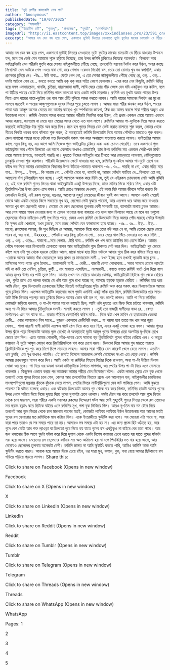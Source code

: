 ```yaml
---
title: "দুই রমণীর কামকেলি শেষ পর্ব"
author: "Anonymous"
publishedDate: "19/07/2025"
category: "সমকামী"
tags: ["ইরোটিক চটি", "গৃহবধূ", "গ্রুপসেক্স", "যুবতী", "লেসবিয়ান"]
imageUrl: "http://i1.eastcontent.top/images/xxxindiansex.pro/23/591_oneself.jpg"
excerpt: "আমার দম যেন বন্ধ হয়ে গেল, একসাথে দুটোই ভিতরে নেওয়াতে দুটো ফুটোর মাঝের চামড়াটা যে ছিঁড়ে যাওয়ার উপক্রম হল, মনে হল কেউ যেন আমাকে শূলে চড়িয়ে দিয়েছে, তার উপর রুমিদি ঢুকিয়েও দিয়েছে অনেকটা। ডিলডো আ..."
---
```


আমার দম যেন বন্ধ হয়ে গেল, একসাথে দুটোই ভিতরে নেওয়াতে দুটো ফুটোর মাঝের চামড়াটা যে ছিঁড়ে যাওয়ার উপক্রম হল, মনে হল কেউ যেন আমাকে শূলে চড়িয়ে দিয়েছে, তার উপর রুমিদি ঢুকিয়েও দিয়েছে অনেকটা। ডিলডো আর ভাইব্রেটারটা যেন শরীরটা ফুটো করে সোজা নাইকুন্ডলীতে পৌঁছে গেছে, তলপেটটা যন্ত্রনায় টনটন করে উঠল, গলার কাছে নিঃশ্বাসটা যেন আটকে গেল
-ওরে বাবা গো, মরে গেলাম
-কেমন দিয়েছি বল, তোর তো চোদার খুব দম বলছিলি, এবার প্রাণভরে চুদিয়ে নে। -উঃ… উরি বাবা… ফেটে গেল গো, এ তো সোজা নাইকুন্ডলীতে পৌঁছে গেছে রে, ওক্… ওক্… দমটা আটকে গেল রে… বলতে বলতে আমি খক্ খক্ করে সত্যি কেশে ফেললাম।
-বের করে নেব কিছুটা, রুমিদি উদ্বিগ্ন হয়ে বলল
-মাদারচোদ, খানকি, চুতিয়া, হারামজাদা মাগী, লাথি মেরে তোর গাঁড় ভেঙ্গে দেব যদি একটুকুও বার করিস, বলে পা উঠিয়ে পায়ের চেটো দিয়ে রুমিদির গালে আলতো করে একটা লাথি মারলাম। রুমিদি ওর মুখটা অমার পায়ের উপর নিয়ে এসে পায়ের পাতা-দুটোয় ওর গাল আর ঠোঁট বুলিয়ে আদর করতে লাগল। আমি পায়ের সামনের দিকটা ওর মুখের সামনে ধরতেই ও পায়ের আঙ্গুলগুলোকে মুখের ভিতর পুরে চুষতে লাগল ।
আমার সারা শরীর ঝনঝন্ করে উঠল, পায়ের পাতা আর আঙ্গুল অনেক মেয়ের মত আমার কাছেও খুব স্পর্শকাতর জায়গা, ঠিক মত আদর করলে সারা শরীরে অদ্ভুত এক উত্তেজনা লাগে। রুমিদি ঐভাবে আদর করতে আমার শরীরটা শিরশির করে উঠল, এই প্রথম একজন মেয়ে আমায় এভাবে আদর করছে, জানতাম না মেয়ে হয়ে মেয়ের আদর খেতে এত ভাল লাগে।
রুমিদির আমার পা-দুটোকে নিয়ে আদর করতে করতেই ভাইব্রেটার-টার সুইচ অন করে দিল। মনে হল গুদের ভিতর যেন কেউ করাত চালাতে শুরু করল, কোমর থেকে নীচের দিকটা থরথর করে কাঁপতে শুরু করল, ঐ অবস্থাতেই রুমিদি ডিলডোটা দিয়ে আমার পোঁদটাও মারতেও শুরু করল। জেল লাগানো পাছার মধ্যে হোঁৎকা মত ডিলডোটা পকাৎ পক করে অনায়সে যাতায়াত করতে লাগল। ভাইব্রেটার আমার কাছে নতুন কিছু নয়, এর আগে আমি নিজেও গুদে ভাইব্রেটার ঢুকিয়ে একা একা চোদন খেয়েছি। তবে একসাথে গুদে ভাইব্রেটার আর পোঁদে ডিলডো এর আগে একসাথে কখনও ঢোকাইনি, তার উপর রুমিদির মত একজন সেক্সী-বম্ব মার্কা মেয়ে আমায় ঠাপাছে, ভাবতেই পারছি না। দুহাতে নিজের মাইদুটো ধরে টিপতে আর মোচড়াতে লাগলাম, বোঁটাগুলোতে চুমকুড়ি দেওয়া শুরু করলাম। শরীরটা উত্তেজনায় ফেটে যাওয়ার মত হল, রুমিদির দু-কাঁধে আমার পা-দুটো রেখে ওর কাঁধে ভর দিয়ে আমার কোমরটাকে বিছানার উপর উঠাতে-নামাতে থাকলাম -ওঃ.. ওঃ… পারছি না গো, এবার সত্যি মরে যাব… ইসস্….. ইসস্… কি আরাম গো… পোঁদটা মেরে যা, থামাবি না, আমার পোঁদটা ফাটিয়ে দে…ডিলডো তো নয়, আছোলা বাঁশ ঢুকিয়েছিস মনে হচ্ছে।
-তুই আমাকে অবাক করে দিলি যে, তুই যে এইরকম চোদনবাজ সেটা আমি বুঝিনি রে, এই বলে রুমিদি গুদের ভিতর থাকা ভাইব্রেটারটা একটু উপরের দিকে, মানে নাভির দিকে সরিয়ে দিল, এবার ওটা ক্লিটোরিস-টার উপর চেপে এসে বসল। আমি চোখে অন্ধকার দেখলাম, এই রকম হিট আমার জীবনে সত্যি বলতে কি কোনদিন উঠেনি, এই রকম সুখের, যন্ত্রনার, আবেশের মুহূর্ত মেয়েদের জীবনে খুবই কম আসে। আসলে একটা মেয়েই বোঝে আর একটা মেয়ের কিসে সবচেয়ে সুখ হয়, ছেলেরা সেটা বুঝতে পারেনা, আর এতক্ষন ধরে আদর করে যাওয়ার ক্ষমতা খুব কম ছেলেরই থাকে।
মেয়েরা যে কেন ছেলেদের তুলনায় বেশী সমকামী হয়, ব্যাপারটা মাথায় ঢুকল আমার। আর শেষ সময়ে গাদন দেওয়ার জন্য বা চোদন খাওয়ার জন্য বাজারে এত ভাল ভাল ডিলডো আছে যে মনে হয় ওগুলো ছেলেদের বাঁড়ার চাইতেও বেশী সুখ দিতে পারে, যেমন এখন রুমিদি যে ডিলডোটা দিয়ে আমার পোঁদ মারছে সেটার উপরটা কি সুন্দর ঢেউ খেলানো, যখন ঢুকছে, মনে হচ্ছে পোঁদটা যেন ফালাফালা হয়ে যাচ্ছে।
-ওঃ… ওঃ… উফ্… উফ্… মাগো, রুমসোনা আমার, কি সুখ দিচ্ছিস রে আমায়, আমাকে বিয়ে করে তোর বউ করে নে না, আমি তোকে ছেড়ে যেতে পারব না, ওর বাবা… উহহহহ্‌হ্… পোঁদটায় আর কিছু রইল না গো… মেরে মেরে খাল খিঁচে দেওয়ার মত করে দিলি… ওক্… ওক্… ওরেঃ… বাবাগো…মরে গেলাম…উরি বাবা… রুমিদি খল খল করে ডাইনির মত হেসে উঠল। আমার পোঁদে পকাপক করে ডিলডোটা ঢোকাতে লাগল আর ভাইব্রেটারটা গুদে ঠিকমত সেট করে দিল। ভাইব্রেটারটা খুব জোরে কাঁপে বলে ওটা গুদ থেকে হড়কে বেরিয়ে আসে, মাঝে মাঝে হাত দিয়ে ওটাকে আবার গুদে ঠিক করে বসিয়ে দিতে হয়।
-তোকে আমার আমার বাঁধা মেয়েছেলে করে রাখব রে মাদারচোদ মাগী… যখন ইচ্ছে হবে তখনই ল্যাংটো করে চুদব… মাসিকের সময় প্যাড খুলে ঠাপাব… হারামজাদী মাগী…. রেন্ডী… বাজারী বেশ্যা কোথাকার… সবার সামনে তোকে ল্যাংটো যদি না করি তো দেখিস, চুতিয়া, কুত্তী… নাং মারাতে এসেছিস… নাংমারানী… বলতে বলতে রুমিদি খাটে ঠেস দিয়ে বসে আমর মুখের উপর ওর পাটা তুলে দিল। আমার তখন দম বেরিয়ে যাওয়ার যোগাড়, ভাইব্রেটারটা ছিটকে গুদ থেকে বেরিয়ে এল, গুদটা রসে এত পচপচ করছে যে ওটা আর গুদে রাখা যাচ্ছে না, আসছে হড়কে হড়কে বেরিয়ে । রুমিদির হাত ধরে আমি টেনে, গুদে ডিলডোটা ঢোকানোর ইঙ্গিত দিতেই ভাইব্রেটারের সুইচ রুমিদি অফ করে পকাৎ করে ডিলডোটাকে আমার গুদে ঢুকিয়ে দিল। এতক্ষন ভাইব্রেটিং করানোর ফলে গুদটা এমনিই একটু ফাঁক হয়ে ছিল, রুমিদি ডিলডোটার প্রার সাত-আট ইঞ্চি ভিতরে পড়পড় করে ঢুকিয়ে দিলেও আমার কোন কষ্ট হল না, বরং ভালই লাগল। আমি পা দিয়ে রুমিদির
কোমরটা জড়িয়ে ধরলাম, ও পা-টা আমার মাখের কাছেই ছিল, আমি ওটা দুহাতে ধরে জিভ দিয়ে চাটতে থাকলাম, রুমিদি অন্য পা-টা দিয়ে আমার চুঁচিদুটোকে দলাই- মালাই করতে লাগল ।
-তুই তো বাজারী মাগীদের বাড়া রে… বেশ্যা মাগীদেরও এত দম থাকে না… রাস্তায় দাঁড়িয়ে বেশ্যাগিরি করিস নাকি… দিনে কটা খেপ মারিস রে হারামচোদ বেজন্মা রেন্ডী… এবার আমাকেও নিস সাথে… দুজনে একসাথে রেন্ডীগিরি করব… যা পয়সা হবে তাতে মদ খাব আর জুয়া খেলব… শালা হারামী মাগী
রুমিদি এতক্ষন খাটে ঠেস দিয়ে কাত হয়ে ছিল, এবার একটু সোজা হয়ে বসল। আমার গুদের উপর ঝুঁকে পড়ে ডিলডোটা আমার গুদে রেখেই ঐ অবস্থাতেই দুটো আঙ্গুল গুদের উপরের চেরা অংশটার দু-দিকে রেখে জোরে চাপ দিল। এতে আমার গোলাপী, মটর-দানার চেযে সামান্য বড় ক্লিটোরিসটা গুদের বাইরে বেরিয়ে এল। ও অদ্ভুত কায়দায় ঐ দুটো আঙ্গুল জোড়া করে ক্লিটোরিসটাকে খপ করে চেপে ধরল। ডিলডো দিয়ে আমার গুদ মারতে মারতে ক্লিটোরিসটাকে পুচ পুচ করে চিপে চিপে নাড়াতে লাহল।
আমার সারা শরীরে যেন কারেন্ট খেলে যেতে লাগল। এতদিন ধরে চুদছি, এত সুখ কখনও পাইনি। এই জন্যই বিদেশে আজকাল লেসবি মেয়েদের সংখ্যা এত বেড়ে গেছে। রুমিদি আমায় চোদনসুখে পাগল করে দিল। আমি একটা পা রুমিদির পিছনে পিঠের দিকে রাখলাম, অন্য পা-টা উঠিয়ে দিলাম সোজা ওর বুকে। পা দিয়ে ওর ডবকা ডবকা মাইদুটোকে ঠাপাতে লাগলাম, ওর পেটের উপর পা-টা নিয়ে এসে বোলাতে থাকলাম ।
কিছুক্ষন এভাবে করার পর আচমকা আমার শরীরে যেন বিস্ফোরণ ঘটল। একটা লাভার স্রোত যেন বুক থেকে তলপেট বেয়ে গুদের ভিতর চলে গেল, কোমর আর তলপেটটার ভিতরে প্রচন্ড এক আলোড়ন হল, নাইকুন্ডলীর চারদিকের মাংসপেশিগুলো যন্ত্রনায় কুঁচকে কুঁচকে যেতে লাগল, পেটের ভিতর নাড়ীভুঁড়িগুলো যেন জট পাকিয়ে গেল। আমি বুঝতে পারলাম কি ঘটতে চলেছে এবার। এক ঝটকায় ডিলডোটা আমার গুদ থেকে বার করে দিলাম, রুমিদির হাতটা আমার গুদের উপর থেকে সরিয়ে দিয়ে নিজে দুহাত দিয়ে গুদের দুপাশটা চেপে ধরলাম। দমটা টেনে বন্ধ করে তলপেট আর গুদে ভিতর থেকে চাপ মারলাম, সারা শরীরে একটা ভয়ংকর রকমের বিস্ফোরণ ঘটল আর সেই মুহূর্তেই গুদের ভিতর থেকে রস তোড়ের মত ছড়াৎ ছড়াৎ করে ছিটকে বাইরে এসে রুমিদির মুখ, গলা বুক ভিজিয়ে দিল। আরও দু-তিন বার দম টেনে নিয়ে তলপেট আর গুদে ভিতর থেকে চাপ মারলাম আগের মতই, কোমরটা লাফিয়ে লাফিয়ে উঠল উত্তেজনায় আর আগের মতই গুদের রস ফোয়ারার মত রুমিদিকে স্নান করিয়ে দিল।
একে ইংরেজীতে স্কুউটিং করা বলে। সব মেয়েরা এটা পারে না, আর যারা পারে তারাও যে সব সময়ে পারে তা নয়। আমারও সব সময়ে এটা হয় না। এর জন্য প্রচন্ড হিট ওঠাতে হয়, আর গুদে বেশ মোটা আর শক্ত ল্যাওড়া বা ডিলডো পুরে দিতে হয় যাতে গুদের রস একটুকুও না বাইরে বের হতে পারে। আর জল খসানোর ঠিক আগে গুদটা ফাঁকা করে দিয়ে দুপাশ থেকে একটা বিশেষ কায়দায় চেপে ধরতে হয় যাতে গুদের ফাঁকটা সরু হয়ে আসে। মেয়েদের রস ছেলেদের ফ্যাঁদার মত অত আঠালো হয় না বলে পিচকিরির মত বার হয়ে আসে, আর বেরোয়ও ছেলেদের তুলনায় অনেকটা বেশী। রুমিদি জানত না আমি স্কুউর্টিং করতে পারি, আমিও ভাবিনি আজ আমি স্কুউটিং করতে পারব। আবাক হয়ে আমার দিকে চেয়ে রইল, ওর সারা মুখ, কপাল, বুক, গলা বেয়ে আমার ছিটকানো রস গড়িয়ে গড়িয়ে পড়তে
লাগল।
Share this:


Click to share on Facebook (Opens in new window)


Facebook




Click to share on X (Opens in new window)


X




Click to share on LinkedIn (Opens in new window)


LinkedIn




Click to share on Reddit (Opens in new window)


Reddit




Click to share on Tumblr (Opens in new window)


Tumblr




Click to share on Telegram (Opens in new window)


Telegram




Click to share on Threads (Opens in new window)


Threads




Click to share on WhatsApp (Opens in new window)


WhatsApp


Pages: 
1
 
2
 
3
 
4
 
5
